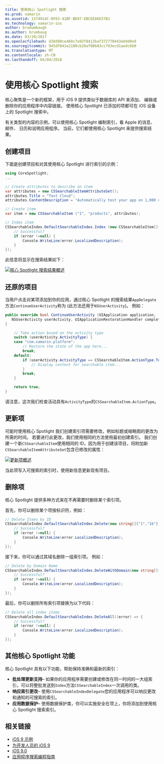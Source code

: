 ```yaml
---
title: 使用核心 Spotlight 搜索
ms.prod: xamarin
ms.assetid: 1374914C-0F63-41BF-BD97-EBCEE86E57B1
ms.technology: xamarin-ios
author: bradumbaugh
ms.author: brumbaug
ms.date: 03/20/2017
ms.openlocfilehash: d38d90ce460c7a93f8412baf372778443eb9d9e9
ms.sourcegitcommit: 945df041e2180cb20af08b83cc703ecd1aedc6b0
ms.translationtype: MT
ms.contentlocale: zh-CN
ms.lasthandoff: 04/04/2018
---
```

# <a name="search-with-core-spotlight"></a>使用核心 Spotlight 搜索

核心聚焦是一个新的框架，用于 iOS 9 提供类似于数据库的 API 来添加、 编辑或删除你的应用程序中内容链接。 使用核心 Spotlight 已添加的项都可在 iOS 设备上的 Spotlight 搜索中。

有关类型的内容的示例，可以使用核心 Spotlight 编制索引，看 Apple 的消息、 邮件、 日历和说明应用程序。 当前，它们都使用核心 Spotlight 来提供搜索结果。

## <a name="creating-an-item"></a>创建项目

下面是创建项目和对其使用核心 Spotlight 进行索引的示例：

```csharp
using CoreSpotlight;
...

// Create attributes to describe an item
var attributes = new CSSearchableItemAttributeSet();
attributes.Title = "Test Cloud";
attributes.ContentDescription = "Automatically test your app on 1,000 devices in the cloud.";

// Create item
var item = new CSSearchableItem ("1", "products", attributes);

// Index item
CSSearchableIndex.DefaultSearchableIndex.Index (new CSSearchableItem[]{ item }, (error) => {
    // Successful?
    if (error !=null) {
        Console.WriteLine(error.LocalizedDescription);
    }
});
```

此信息将显示在搜索结果如下：

[![](corespotlight-images/corespotlight01.png "核心 Spotlight 搜索结果概述")](corespotlight-images/corespotlight01.png#lightbox)

## <a name="restoring-an-item"></a>还原的项目

当用户点击对某项添加到你的应用，通过核心 Spotlight 的搜索结果`AppDelegate`方法`ContinueUserActivity`称为 (此方法还用于`NSUserActivity`)。 例如：

```csharp
public override bool ContinueUserActivity (UIApplication application,
   NSUserActivity userActivity, UIApplicationRestorationHandler completionHandler)
{

    // Take action based on the activity type
    switch (userActivity.ActivityType) {
    case "com.xamarin.platform":
        // Restore the state of the app here...
        break;
    default:
        if (userActivity.ActivityType == CSSearchableItem.ActionType.ToString ()) {
            // Display content for searchable item...
        }
        break;
    }

    return true;
}
```

请注意，这次我们检查活动具有`ActivityType`的`CSSearchableItem.ActionType`。

## <a name="updating-an-item"></a>更新项

可能时使用核心 Spotlight 我们创建索引项需要修改，例如标题或缩略图的更改为所需的时间。 若要进行此更改，我们使用相同的方法使用最初创建索引。
我们创建一个新`CSSearchableItem`使用相同的 ID，因为用于创建该项目，将附加新`CSSearchableItemAttributeSet`包含已修改的属性：

[![](corespotlight-images/corespotlight02.png "更新项概述")](corespotlight-images/corespotlight02.png#lightbox)

当此项写入可搜索的索引时，使用新信息更新现有项目。

## <a name="deleting-an-item"></a>删除项

核心 Spotlight 提供多种方式来在不再需要时删除某个索引项。

首先，你可以删除某个项按标识符，例如：

```csharp
// Delete Items by ID
CSSearchableIndex.DefaultSearchableIndex.Delete(new string[]{"1","16"},(error) => {
    // Successful?
    if (error !=null) {
        Console.WriteLine(error.LocalizedDescription);
    }
});
```

接下来，你可以通过其域名删除一组索引项。 例如：

```csharp
// Delete by Domain Name
CSSearchableIndex.DefaultSearchableIndex.DeleteWithDomain(new string[]{"domain-name"},(error) => {
    // Successful?
    if (error !=null) {
        Console.WriteLine(error.LocalizedDescription);
    }
});
```

最后，你可以删除所有索引项替换为以下代码：

```csharp
// Delete all index items
CSSearchableIndex.DefaultSearchableIndex.DeleteAll((error) => {
    // Successful?
    if (error !=null) {
        Console.WriteLine(error.LocalizedDescription);
    }
});
```
## <a name="additional-core-spotlight-features"></a>其他核心 Spotlight 功能

核心 Spotlight 具有以下功能，帮助保持准确和最新的索引：

- **批处理更新支持**– 如果你的应用程序需要创建或修改在同一时间的一大组索引，可以将整批发送到`Index`方法`CSSearchableIndex`一次调用的类。
- **响应索引更改**– 使用`CSSearchableIndexDelegate`您的应用程序可以响应更改和通知的可搜索的索引。
- **应用数据保护**– 使用数据保护类，你可以实施安全在项上，你将添加到使用核心 Spotlight 搜索索引。



## <a name="related-links"></a>相关链接

- [iOS 9 示例](https://developer.xamarin.com/samples/ios/iOS9/)
- [为开发人员的 iOS 9](https://developer.apple.com/ios/pre-release/)
- [iOS 9.0](https://developer.apple.com/library/prerelease/ios/releasenotes/General/WhatsNewIniOS/Articles/iOS9.html)
- [应用程序搜索编程指南](https://developer.apple.com/library/prerelease/ios/documentation/General/Conceptual/AppSearch/index.html#//apple_ref/doc/uid/TP40016308)
